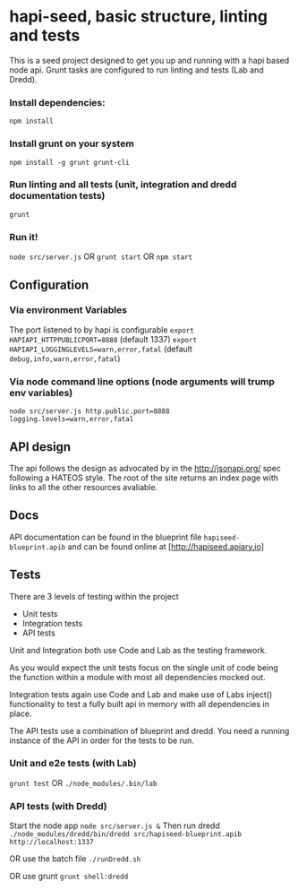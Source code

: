 # hapi-seed, basic structure, linting and tests

This is a seed project designed to get you up and running with a hapi 
based node api. Grunt tasks are configured to run linting and tests (Lab and Dredd).


### Install dependencies: 
`npm install`

### Install grunt on your system 
`npm install -g grunt grunt-cli`

### Run linting and all tests (unit, integration and dredd documentation tests)
`grunt`

### Run it! 
`node src/server.js` OR `grunt start` OR `npm start`

## Configuration 
### Via environment Variables
The port listened to by hapi is configurable 
`export HAPIAPI_HTTPPUBLICPORT=8888` (default 1337)
`export HAPIAPI_LOGGINGLEVELS=warn,error,fatal` (default `debug,info,warn,error,fatal`)

### Via node command line options (node arguments will trump env variables)
`node src/server.js http.public.port=8888 logging.levels=warn,error,fatal`

## API design
The api follows the design as advocated by in the http://jsonapi.org/ spec following a HATEOS style.
The root of the site returns an index page with links to all the other resources avaliable.

## Docs
API documentation can be found in the blueprint file `hapiseed-blueprint.apib`
and can be found online at [http://hapiseed.apiary.io]

## Tests
There are 3 levels of testing within the project
* Unit tests
* Integration tests
* API tests

Unit and Integration both use Code and Lab as the testing framework. 

As you would expect the unit tests focus on the single unit of code being the function 
within a module with most all dependencies mocked out.

Integration tests again use Code and Lab and make use of Labs inject() functionality to 
test a fully built api in memory with all dependencies in place.

The API tests use a combination of blueprint and dredd. You need a running instance of 
the API in order for the tests to be run.

### Unit and e2e tests (with Lab)
`grunt test` OR `./node_modules/.bin/lab`

### API tests (with Dredd)
Start the node app `node src/server.js &`
Then run dredd `./node_modules/dredd/bin/dredd src/hapiseed-blueprint.apib http://localhost:1337`

OR use the batch file `./runDredd.sh`

OR use grunt `grunt shell:dredd`
